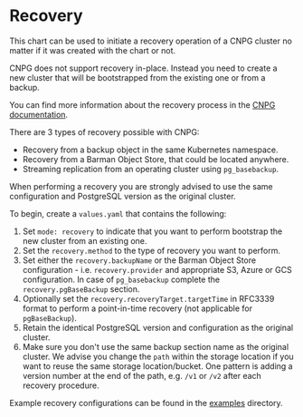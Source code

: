 Recovery
========

This chart can be used to initiate a recovery operation of a CNPG cluster no matter if it was created with the chart or not.

CNPG does not support recovery in-place. Instead you need to create a new cluster that will be bootstrapped from the existing one or from a backup.

You can find more information about the recovery process in the [CNPG documentation](https://cloudnative-pg.io/documentation/current/backup_recovery).

There are 3 types of recovery possible with CNPG:
* Recovery from a backup object in the same Kubernetes namespace.
* Recovery from a Barman Object Store, that could be located anywhere.
* Streaming replication from an operating cluster using `pg_basebackup`.

When performing a recovery you are strongly advised to use the same configuration and PostgreSQL version as the original cluster.

To begin, create a `values.yaml` that contains the following:

1. Set `mode: recovery` to indicate that you want to perform bootstrap the new cluster from an existing one.
2. Set the `recovery.method` to the type of recovery you want to perform.
3. Set either the `recovery.backupName` or the Barman Object Store configuration - i.e. `recovery.provider` and appropriate S3, Azure or GCS configuration. In case of `pg_basebackup` complete the `recovery.pgBaseBackup` section. 
4. Optionally set the `recovery.recoveryTarget.targetTime` in RFC3339 format to perform a point-in-time recovery (not applicable for `pgBaseBackup`).
5. Retain the identical PostgreSQL version and configuration as the original cluster.
6. Make sure you don't use the same backup section name as the original cluster. We advise you change the `path` within the storage location if you want to reuse the same storage location/bucket.
    One pattern is adding a version number at the end of the path, e.g. `/v1` or `/v2` after each recovery procedure.

Example recovery configurations can be found in the [examples](../examples) directory.
